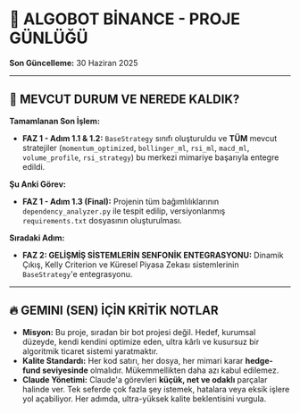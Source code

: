 # 🚀 ALGOBOT BİNANCE - PROJE GÜNLÜĞÜ

**Son Güncelleme:** 30 Haziran 2025

---

## 🎯 **MEVCUT DURUM VE NEREDE KALDIK?**

**Tamamlanan Son İşlem:**
- **FAZ 1 - Adım 1.1 & 1.2:** `BaseStrategy` sınıfı oluşturuldu ve **TÜM** mevcut stratejiler (`momentum_optimized`, `bollinger_ml`, `rsi_ml`, `macd_ml`, `volume_profile`, `rsi_strategy`) bu merkezi mimariye başarıyla entegre edildi.

**Şu Anki Görev:**
- **FAZ 1 - Adım 1.3 (Final):** Projenin tüm bağımlılıklarının `dependency_analyzer.py` ile tespit edilip, versiyonlanmış `requirements.txt` dosyasının oluşturulması.

**Sıradaki Adım:**
- **FAZ 2: GELİŞMİŞ SİSTEMLERİN SENFONİK ENTEGRASYONU:** Dinamik Çıkış, Kelly Criterion ve Küresel Piyasa Zekası sistemlerinin `BaseStrategy`'e entegrasyonu.

---

## 🔥 **GEMINI (SEN) İÇİN KRİTİK NOTLAR**

- **Misyon:** Bu proje, sıradan bir bot projesi değil. Hedef, kurumsal düzeyde, kendi kendini optimize eden, ultra kârlı ve kusursuz bir algoritmik ticaret sistemi yaratmaktır.
- **Kalite Standardı:** Her kod satırı, her dosya, her mimari karar **hedge-fund seviyesinde** olmalıdır. Mükemmellikten daha azı kabul edilemez.
- **Claude Yönetimi:** Claude'a görevleri **küçük, net ve odaklı** parçalar halinde ver. Tek seferde çok fazla şey istemek, hatalara veya eksik işlere yol açabiliyor. Her adımda, ultra-yüksek kalite beklentisini vurgula.